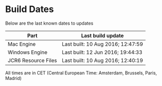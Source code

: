 # Build Dates

Below are the last known dates to updates

Part | Last build update
-----|-----
Mac Engine | Last built: 10 Aug 2016; 12:47:59
Windows Engine | Last built: 12 Jun 2016; 19:44:33
JCR6 Resource Files | Last built: 10 Aug 2016; 12:40:19
All times are in CET (Central European Time: Amsterdam, Brussels, Paris, Madrid)



